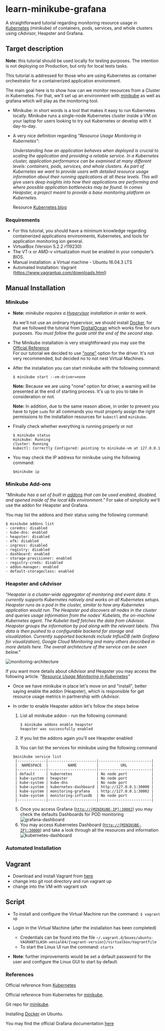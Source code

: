# learn-minikube-grafana
A straightforward tutorial regarding monitoring resource usage in [Kubernetes](https://kubernetes.io) (minikube) of containers, pods, services, and whole clusters using cAdvisor, Heapster and Grafana.

## Target description
**Note:** this tutorial should be used locally for testing purposes. The intention is not deploying on Production, but only for local tests tasks.

This tutorial is addressed for those who are using Kubernetes as container orchestrator for a containerized application environment.

The main goal here is to show how can we monitor resources from a Cluster in Kubernetes. For that, we'll set up an environment with [minikube](https://kubernetes.io/docs/getting-started-guides/minikube/ "What is Minikube") as well as grafana which will play as the monitoring tool.

- Minikube: in short words  is a tool that makes it easy to run Kubernetes locally. Minikube runs a single-node Kubernetes cluster inside a VM on your laptop for users looking to try out Kubernetes or develop with it day-to-day.

- A very nice definition regarding *"Resource Usage Monitoring in Kubernetes"*:

   *Understanding how an application behaves when deployed is crucial to scaling the application and providing a reliable service. In a Kubernetes cluster, application performance can be examined at many different levels: containers, pods, services, and whole clusters. As part of Kubernetes we want to provide users with detailed resource usage information about their running applications at all these levels. This will give users deep insights into how their applications are performing and where possible application bottlenecks may be found. In comes Heapster, a project meant to provide a base monitoring platform on Kubernetes.*

   Resource [Kubernetes blog](http://blog.kubernetes.io/2015/05/resource-usage-monitoring-kubernetes.html)


### Requirements

- For this tutorial, you should have a minimum knowledge regarding containerized applications environments, Kubernetes, and tools for application monitoring ion general.
- VirtualBox (Version 5.2.2 r119230) 
- The VT-x or AMD-v virtualization must be enabled in your computer’s BIOS.
- Manual installation: a Virtual machine - Ubuntu 16.04.3 LTS
- Automated Installation: Vagrant (https://www.vagrantup.com/downloads.html)

## Manual Installation

### Minikube

- **Note:** *minikube requires a [Hypervisor](https://kubernetes.io/docs/tasks/tools/install-minikube/#install-a-hypervisor) installation in order to work.*

    As we'll not use an ordinary Hypervisor, we should install [Docker](https://www.docker.com/what-docker), for that we followed the tutorial from [DigitalOcean](https://www.digitalocean.com/community/tutorials/how-to-install-and-use-docker-on-ubuntu-16-04) which works fine for ours purposes. *You must follow the guide until the end of the second step.*

- The Minikube installation is very straightforward you may use the [Official Reference](https://kubernetes.io/docs/tasks/tools/install-minikube)  
For our tutorial we decided to use ["none"](https://github.com/kubernetes/minikube#requirements) option for the driver. It's not very recommended, but decided no to not nest Virtual Machines.

- After the installation you can start minikube with the following command:
    ```
    $ minikube start --vm-driver=none
    ```

    **Note:** Because we are using "none" option for driver, a warning will be presented at the end of starting process.
    It's up to you to take in consideration or not.

    **Note:** In addition, due to the same reason above, in order to prevent you have to type ```sudo``` for all commands you must properly assign the right permissions to the installation resources for ```kubectl``` and ```minikube```.

- Finally check whether everything is running properly or not
    ```
    $ minikube status
    minikube: Running
    cluster: Running
    kubectl: Correctly Configured: pointing to minikube-vm at 127.0.0.1
    ```

- You may check the IP address for minikube using the following command:
    ```
    $﻿minikube ip
    ```

### Minikube Add-ons
*"Minikube has a set of built in [addons](https://github.com/kubernetes/minikube/blob/master/docs/addons.md#add-ons) that can be used enabled, disabled, and opened inside of the local k8s environment."*
For sake of simplicity we'll use the addon for Heapster and Grafana.

You may list the addons and their status using the following command:

```
$ minikube addons list
- coredns: disabled
- kube-dns: enabled
- heapster: disabled
- efk: disabled
- ingress: disabled
- registry: disabled
- dashboard: enabled
- storage-provisioner: enabled
- registry-creds: disabled
- addon-manager: enabled
- default-storageclass: enabled
```

### Heapster and cAdvisor

*"Heapster is a cluster-wide aggregator of monitoring and event data. It currently supports Kubernetes natively and works on all Kubernetes setups. Heapster runs as a pod in the cluster, similar to how any Kubernetes application would run. The Heapster pod discovers all nodes in the cluster and queries usage information from the nodes’ Kubelets, the on-machine Kubernetes agent. The Kubelet itself fetches the data from cAdvisor. Heapster groups the information by pod along with the relevant labels. This data is then pushed to a configurable backend for storage and visualization. Currently supported backends include InfluxDB (with Grafana for visualization), Google Cloud Monitoring and many others described in more details here. The overall architecture of the service can be seen below."*


![monitoring-architecture](/monitoring-architecture.jpeg?raw=true)


If you want more details about cAdvisor and Heapster you may access the following article. *"[Resource Usage Monitoring in Kubernetes](http://blog.kubernetes.io/2015/05/resource-usage-monitoring-kubernetes.html)"*

- Once we have minikube in place let's move on and "install", better saying enable the addon (Heapster), which is responsible for get resource usage metrics in partnership with cAdvisor.

- In order to enable Heapster addon let's follow the steps below
  1. List all minikube addon - run the following command:
     ```
     ﻿$ minikube addons enable heapster
     heapster was successfully enabled
     ```

  2. If you list the addons again you'll see Heapster enabled
  3. You can list the services for minikube using the following command
    ```
    $﻿minikube service list
     |-------------|----------------------|------------------------|
     |  NAMESPACE  |         NAME         |          URL           |
     |-------------|----------------------|------------------------|
     | default     | kubernetes           | No node port           |
     | kube-system | heapster             | No node port           |
     | kube-system | kube-dns             | No node port           |
     | kube-system | kubernetes-dashboard | http://127.0.0.1:30000 |
     | kube-system | monitoring-grafana   | http://127.0.0.1:30002 |
     | kube-system | monitoring-influxdb  | No node port           |
     |-------------|----------------------|------------------------|

    ```  
  5. Once you access Grafana ([```http://{MINIKUBE-IP}:30002```](http://{MINIKUBE-IP}:30002)) you may check the defaults Dashboards for POD monitoring
    ![grafana-dashboard](/grafana-dashboard.jpeg?raw=true)
  6. You may access Kubernetes Dashboard ([```http://{MINIKUBE-IP}:30000```](http://{MINIKUBE-IP}:30000)) and take a look through all the resources and information
    ![kubernetes-dashboard](/kubernetes-dashboard.jpeg?raw=true)

### Automated Installation

## Vagrant

- Download and install Vagrant from [here](https://www.vagrantup.com/downloads.html) 
- change into git root directory and run vagrant up
- change into the VM with vagrant ssh

## Script

- To install and configure the Virtual Machine run the command: ```$ vagrant up```
- Login in the Virtual Machine (after the installation has been completed)
  - Credentials can be found into the file ```~/.vagrant.d/boxes/ubuntu-VAGRANTSLASH-xenial64/{vagrant-version}/virtualbox/Vagrantfile```
  - To start the Linux UI run the command: ```startx``` 

- **Note**: further improvements would be set a default password for the user and configure the Linux GUI to start by default.

### References

Official reference from [Kubernetes](https://kubernetes.io)

Official reference from Kubernetes for [minikube](https://kubernetes.io/docs/getting-started-guides/minikube).

Git repo for [minikube](https://github.com/kubernetes/minikube#what-is-minikube).

Installing [Docker](https://www.digitalocean.com/community/tutorials/how-to-install-and-use-docker-on-ubuntu-16-04) on Ubuntu.

You may find the official Grafana documentation [here](https://grafana.com/)
